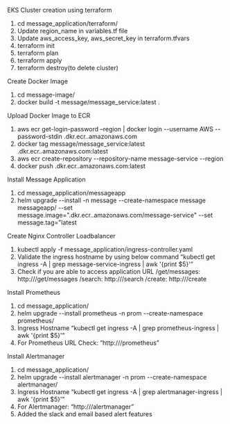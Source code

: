 EKS Cluster creation using terraform

1) cd message_application/terraform/
2) Update region_name in variables.tf file
3) Update aws_access_key, aws_secret_key in terraform.tfvars
4) terraform init
5) terraform plan
6) terraform apply
7) terraform destroy(to delete cluster)

Create Docker Image

1) cd message-image/
2) docker build -t message/message_service:latest .

Upload Docker Image to ECR

1) aws ecr get-login-password –region <region-name> | docker login --username AWS --password-stdin <account-id>.dkr.ecr.<region-name>.amazonaws.com
2) docker tag message/message_service:latest <account-id>.dkr.ecr.<regionname>.amazonaws.com:latest
3) aws ecr create-repository --repository-name message-service --region <region-name>
4) docker push <account-id>.dkr.ecr.<region-name>.amazonaws.com:latest

Install Message Application

1) cd message_application/messageapp
2) helm upgrade --install -n message --create-namespace message messageapp/ --set message.image="<account-id>.dkr.ecr.<region-name>.amazonaws.com/message-service" --set message.tag="latest

Create Nginx Controller Loadbalancer

1) kubectl apply -f message_application/ingress-controller.yaml
2) Validate the ingress hostname by using below command
   “kubectl get ingress -A | grep message-service-ingress | awk '{print $5}'”
3) Check if you are able to access application URL
   /get/messages: http://<ingress-hostname>/get/messages
   /search: http://<ingress-hostname>/search
   /create: http://<ingress-hostname>/create

Install Prometheus

1) cd message_application/
2) helm upgrade --install prometheus -n prom --create-namespace prometheus/
4) Ingress Hostname “kubectl get ingress -A | grep prometheus-ingress | awk '{print $5}'”
5) For Prometheus URL Check: “http://<ingress-hostname>/prometheus”

Install Alertmanager

1) cd message_application/
2) helm upgrade --install alertmanager -n prom --create-namespace alertmanager/
3) Ingress Hostname “kubectl get ingress -A | grep alertmanager-ingress | awk '{print $5}'”
4) For Alertmanager: “http://<ingress-hostname>/alertmanager”
5) Added the slack and email based alert features
